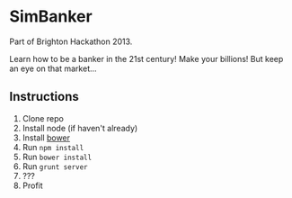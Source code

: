 SimBanker
=========

Part of Brighton Hackathon 2013.

Learn how to be a banker in the 21st century! Make your billions! But keep an eye on that market...

## Instructions

1. Clone repo
2. Install node (if haven't already)
3. Install [bower](http://bower.io/)
4. Run `npm install`
5. Run `bower install`
6. Run `grunt server`
7. ???
8. Profit
